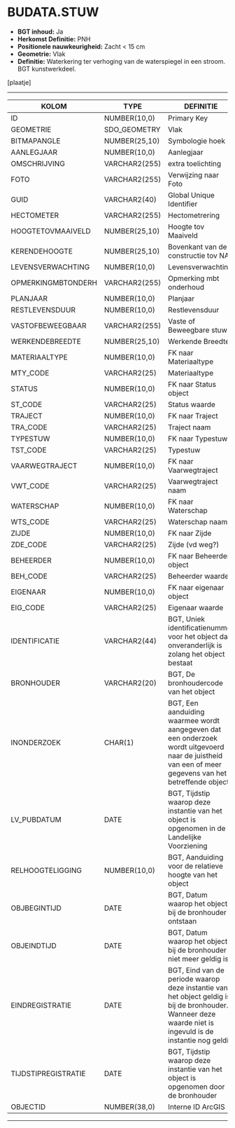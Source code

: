 ﻿# BUDATA.STUW


* __BGT inhoud:__ Ja
* __Herkomst Definitie:__ PNH
* __Positionele nauwkeurigheid:__ Zacht < 15 cm
* __Geometrie:__ Vlak
* __Definitie:__ Waterkering ter verhoging van de waterspiegel in een stroom. BGT kunstwerkdeel.

[plaatje]

***

|KOLOM                           	|TYPE          	|DEFINITIE|
|------                          	|----          	|-----    |
|ID                              	|NUMBER(10,0)  	|Primary Key|
|GEOMETRIE                       	|SDO_GEOMETRY  	|Vlak|
|BITMAPANGLE                     	|NUMBER(25,10) 	|Symbologie hoek|
|AANLEGJAAR                      	|NUMBER(10,0)  	|Aanlegjaar|
|OMSCHRIJVING                    	|VARCHAR2(255) 	|extra toelichting|
|FOTO                            	|VARCHAR2(255) 	|Verwijzing naar Foto|
|GUID                            	|VARCHAR2(40)  	|Global Unique Identifier|
|HECTOMETER                      	|VARCHAR2(255) 	|Hectometrering|
|HOOGTETOVMAAIVELD               	|NUMBER(25,10) 	|Hoogte tov Maaiveld|
|KERENDEHOOGTE                   	|NUMBER(25,10) 	|Bovenkant van de constructie tov NAP|
|LEVENSVERWACHTING               	|NUMBER(10,0)  	|Levensverwachting|
|OPMERKINGMBTONDERH              	|VARCHAR2(255) 	|Opmerking mbt onderhoud|
|PLANJAAR                        	|NUMBER(10,0)  	|Planjaar|
|RESTLEVENSDUUR                  	|NUMBER(10,0)  	|Restlevensduur|
|VASTOFBEWEEGBAAR                	|VARCHAR2(255) 	|Vaste of Beweegbare stuw|
|WERKENDEBREEDTE                 	|NUMBER(25,10) 	|Werkende Breedte|
|MATERIAALTYPE                   	|NUMBER(10,0)  	|FK naar Materiaaltype|
|MTY_CODE                        	|VARCHAR2(25)  	|Materiaaltype|
|STATUS                          	|NUMBER(10,0)  	|FK naar Status object|
|ST_CODE                         	|VARCHAR2(25)  	|Status waarde|
|TRAJECT                         	|NUMBER(10,0)  	|FK naar Traject|
|TRA_CODE                        	|VARCHAR2(25)  	|Traject naam|
|TYPESTUW                        	|NUMBER(10,0)  	|FK naar Typestuw|
|TST_CODE                        	|VARCHAR2(25)  	|Typestuw|
|VAARWEGTRAJECT                  	|NUMBER(10,0)  	|FK naar Vaarwegtraject|
|VWT_CODE                        	|VARCHAR2(25)  	|Vaarwegtraject naam|
|WATERSCHAP                      	|NUMBER(10,0)  	|FK naar Waterschap|
|WTS_CODE                        	|VARCHAR2(25)  	|Waterschap naam|
|ZIJDE                           	|NUMBER(10,0)  	|FK naar Zijde|
|ZDE_CODE                        	|VARCHAR2(25)  	|Zijde (vd weg?)|
|BEHEERDER                       	|NUMBER(10,0)  	|FK naar Beheerder object|
|BEH_CODE                        	|VARCHAR2(25)  	|Beheerder waarde|
|EIGENAAR                        	|NUMBER(10,0)  	|FK naar eigenaar object|
|EIG_CODE                        	|VARCHAR2(25)  	|Eigenaar waarde|
|IDENTIFICATIE                   	|VARCHAR2(44)  	|BGT, Uniek identificatienummer voor het object dat onveranderlijk is zolang het object bestaat|
|BRONHOUDER                      	|VARCHAR2(20)  	|BGT, De bronhoudercode van het object|
|INONDERZOEK                     	|CHAR(1)       	|BGT, Een aanduiding waarmee wordt aangegeven dat een onderzoek wordt uitgevoerd naar de juistheid van een of meer gegevens van het betreffende object|
|LV_PUBDATUM                     	|DATE          	|BGT, Tijdstip waarop deze instantie van het object is opgenomen in de Landelijke Voorziening|
|RELHOOGTELIGGING                	|NUMBER(10,0)  	|BGT, Aanduiding voor de relatieve hoogte van het object|
|OBJBEGINTIJD                    	|DATE          	|BGT, Datum waarop het object bij de bronhouder is ontstaan|
|OBJEINDTIJD                     	|DATE          	|BGT, Datum waarop het object bij de bronhouder niet meer geldig is|
|EINDREGISTRATIE                 	|DATE          	|BGT, Eind van de periode waarop deze instantie van het object geldig is bij de bronhouder. Wanneer deze waarde niet is ingevuld is de instantie nog geldig|
|TIJDSTIPREGISTRATIE             	|DATE          	|BGT, Tijdstip waarop deze instantie van het object is opgenomen door de bronhouder|
|OBJECTID                        	|NUMBER(38,0)  	|Interne ID ArcGIS|

***
